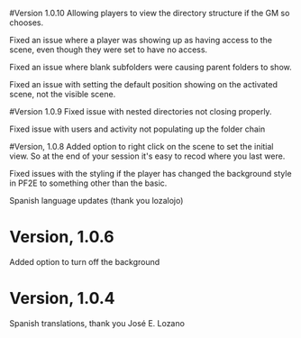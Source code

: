 #Version 1.0.10
Allowing players to view the directory structure if the GM so chooses.

Fixed an issue where a player was showing up as having access to the scene, even though they were set to have no access.

Fixed an issue where blank subfolders were causing parent folders to show.

Fixed an issue with setting the default position showing on the activated scene, not the visible scene.

#Version 1.0.9
Fixed issue with nested directories not closing properly.

Fixed issue with users and activity not populating up the folder chain

#Version, 1.0.8
Added option to right click on the scene to set the initial view.  So at the end of your session it's easy to recod where you last were.

Fixed issues with the styling if the player has changed the background style in PF2E to something other than the basic.

Spanish language updates (thank you lozalojo)

# Version, 1.0.6
Added option to turn off the background

# Version, 1.0.4

Spanish translations, thank you José E. Lozano
